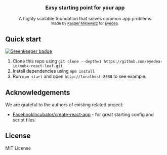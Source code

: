 <h3 align="center"><strong>Easy starting point for your app</strong></h3>
<div align="center">A highly scalable foundation that solves common app problems</div>

<div align="center">
  <sub>Made by <a href="https://twitter.com/idered">Kasper Mikiewicz</a> for <a href="https://github.com/eyedea-io">Eyedea</a>.
</div>

## Quick start

[![Greenkeeper badge](https://badges.greenkeeper.io/eyedea-io/mobx-react-leaf.svg)](https://greenkeeper.io/)

1. Clone this repo using `git clone --depth=1 https://github.com/eyedea-io/mobx-react-leaf.git`
2. Install dependencies using `npm install`
3. Run `npm start` and open `http://localhost:8080` to see example.

## Acknowledgements

We are grateful to the authors of existing related project:

* [FacebookIncubator/create-react-app](https://github.com/facebookincubator/create-react-app) - for great starting config and script files.

## License

MIT License
